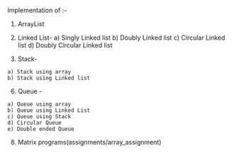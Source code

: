 Implementation of :-
  1. ArrayList
     
  3. Linked List-
    a) Singly Linked list
    b) Doubly Linked list
    c) Circular Linked list
    d) Doubly Circular Linked list
   
  4. Stack-
     
    a) Stack using array
    b) Stack using Linked list

  6. Queue -
     
    a) Queue using array
    b) Queue using Linked List
    c) Queue using Stack
    d) Circular Queue
    e) Double ended Queue

  8. Matrix programs(assignments/array_assignment)
  
